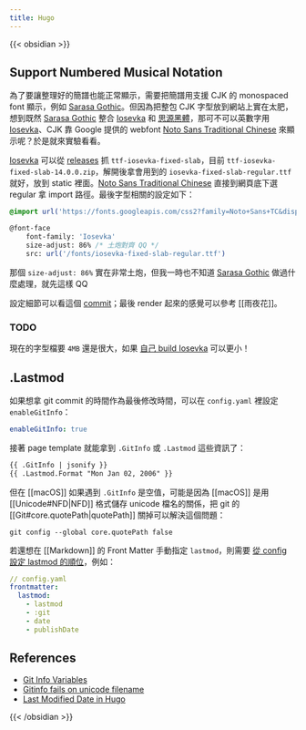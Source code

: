 ```yaml
---
title: Hugo
---
```

{{< obsidian >}}

## Support Numbered Musical Notation

為了要讓整理好的簡譜也能正常顯示，需要把簡譜用支援 CJK 的 monospaced font 顯示，例如 [Sarasa Gothic]。但因為把整包 CJK 字型放到網站上實在太肥，想到既然 [Sarasa Gothic] 整合 [Iosevka] 和 [思源黑體]，那可不可以英數字用 [Iosevka]、CJK 靠 Google 提供的 webfont [Noto Sans Traditional Chinese] 來顯示呢？於是就來實驗看看。

[Iosevka] 可以從 [releases][Iosevka/releases] 抓 `ttf-iosevka-fixed-slab`，目前 `ttf-iosevka-fixed-slab-14.0.0.zip`，解開後拿會用到的 `iosevka-fixed-slab-regular.ttf` 就好，放到 static 裡面。[Noto Sans Traditional Chinese] 直接到網頁底下選 regular 拿 import 路徑。最後字型相關的設定如下：

```css
@import url('https://fonts.googleapis.com/css2?family=Noto+Sans+TC&display=swap')

@font-face
    font-family: 'Iosevka'
    size-adjust: 86% /* 土炮對齊 QQ */
    src: url('/fonts/iosevka-fixed-slab-regular.ttf')
```

那個 `size-adjust: 86%` 實在非常土炮，但我一時也不知道 [Sarasa Gothic] 做過什麼處理，就先這樣 QQ

設定細節可以看這個 [commit](https://github.com/badboy99tw/hugo-theme-sam/commit/bfb0c2e97346c3d9a66c5d4136332a470699ec19)；最後 render 起來的感覺可以參考 [[雨夜花]]。

[Sarasa Gothic]: https://github.com/be5invis/Sarasa-Gothic
[Iosevka]: https://github.com/be5invis/Iosevka
[Iosevka/releases]: https://github.com/be5invis/Iosevka/releases
[思源黑體]: https://zh.wikipedia.org/zh-tw/%E6%80%9D%E6%BA%90%E9%BB%91%E9%AB%94
[Noto Sans Traditional Chinese]: https://fonts.google.com/noto/specimen/Noto+Sans+TC

### TODO

現在的字型檔要 `4MB` 還是很大，如果 [自己 build Iosevka][Hosting your own web fonts] 可以更小！

[Hosting your own web fonts]: https://blog.jiayu.co/2018/06/hosting-your-own-web-fonts/

## .Lastmod

如果想拿 git commit 的時間作為最後修改時間，可以在 `config.yaml` 裡設定 `enableGitInfo`：

```yaml
enableGitInfo: true
```

接著 page template 就能拿到 `.GitInfo` 或 `.Lastmod` 這些資訊了：

```html
{{ .GitInfo | jsonify }}
{{ .Lastmod.Format "Mon Jan 02, 2006" }}
```

但在 [[macOS]] 如果遇到 `.GitInfo` 是空值，可能是因為 [[macOS]] 是用 [[Unicode#NFD|NFD]] 格式儲存 unicode 檔名的關係，把 git 的 [[Git#core.quotePath|quotePath]] 關掉可以解決這個問題：

```shell
git config --global core.quotePath false
```

若還想在 [[Markdown]] 的 Front Matter 手動指定 `lastmod`，則需要 [從 config 設定 lastmod 的順位](https://gohugo.io/getting-started/configuration/#configure-dates)，例如：

```yaml
// config.yaml
frontmatter:
  lastmod:
    - lastmod
    - :git
    - date
    - publishDate
```

## References

- [Git Info Variables](https://gohugo.io/variables/git/)
- [Gitinfo fails on unicode filename](https://github.com/gohugoio/hugo/issues/3071)
- [Last Modified Date in Hugo](https://mertbakir.gitlab.io/hugo/last-modified-date-in-hugo/)

{{< /obsidian >}}
